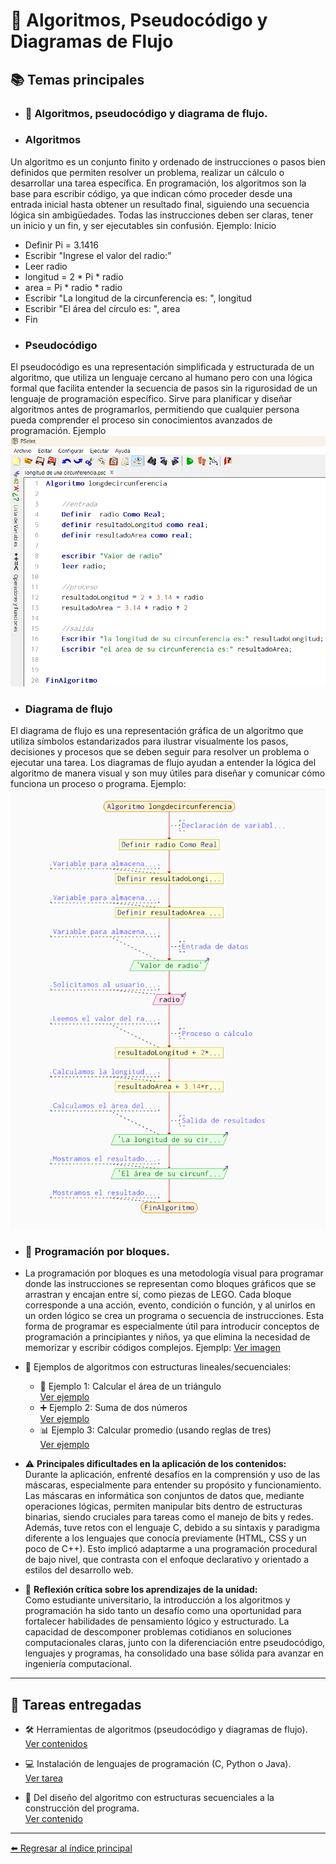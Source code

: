 # 🚀 Algoritmos, Pseudocódigo y Diagramas de Flujo

## 📚 Temas principales

- ### 🧩 Algoritmos, pseudocódigo y diagrama de flujo.

- ### Algoritmos

Un algoritmo es un conjunto finito y ordenado de instrucciones o pasos bien definidos que permiten resolver un problema, realizar un cálculo o desarrollar una tarea específica. En programación, los algoritmos son la base para escribir código, ya que indican cómo proceder desde una entrada inicial hasta obtener un resultado final, siguiendo una secuencia lógica sin ambigüedades. Todas las instrucciones deben ser claras, tener un inicio y un fin, y ser ejecutables sin confusión. 
Ejemplo:
Inicio
- Definir Pi = 3.1416
- Escribir "Ingrese el valor del radio:"
- Leer radio
- longitud = 2 * Pi * radio
- area = Pi * radio * radio
- Escribir "La longitud de la circunferencia es: ", longitud
- Escribir "El área del círculo es: ", area
- Fin
- ### Pseudocódigo

El pseudocódigo es una representación simplificada y estructurada de un algoritmo, que utiliza un lenguaje cercano al humano pero con una lógica formal que facilita entender la secuencia de pasos sin la rigurosidad de un lenguaje de programación específico. Sirve para planificar y diseñar algoritmos antes de programarlos, permitiendo que cualquier persona pueda comprender el proceso sin conocimientos avanzados de programación. Ejemplo
![Ver imagen](https://github.com/ElvisGuayllas/Teor-a-de-la-Programaci-n/blob/main/Captura%20de%20pantalla%202025-10-29%20084317.png)
- ### Diagrama de flujo

El diagrama de flujo es una representación gráfica de un algoritmo que utiliza símbolos estandarizados para ilustrar visualmente los pasos, decisiones y procesos que se deben seguir para resolver un problema o ejecutar una tarea. Los diagramas de flujo ayudan a entender la lógica del algoritmo de manera visual y son muy útiles para diseñar y comunicar cómo funciona un proceso o programa. Ejemplo:
![Ver imagen](https://github.com/ElvisGuayllas/Teor-a-de-la-Programaci-n/blob/main/Diagrama%20de%20flujo.png)
- ### 🔲 Programación por bloques.
- La programación por bloques es una metodología visual para programar donde las instrucciones se representan como bloques gráficos que se arrastran y encajan entre sí, como piezas de LEGO. Cada bloque corresponde a una acción, evento, condición o función, y al unirlos en un orden lógico se crea un programa o secuencia de instrucciones.
Esta forma de programar es especialmente útil para introducir conceptos de programación a principiantes y niños, ya que elimina la necesidad de memorizar y escribir códigos complejos. Ejemplp:
[Ver imagen]()

- 📝 Ejemplos de algoritmos con estructuras lineales/secuenciales:
  - 📐 Ejemplo 1: Calcular el área de un triángulo  
    [Ver ejemplo](https://drive.google.com/file/d/13cZiKv0I5dpiZwySM4mOnbFQwhAZLy4S/view?usp=drive_link)
  - ➕ Ejemplo 2: Suma de dos números  
    [Ver ejemplo](https://drive.google.com/file/d/1mTIYXC3VAUBSBnlm0lUgfeBFXFp8NgF-/view?usp=drive_link)
  - 📊 Ejemplo 3: Calcular promedio (usando reglas de tres)  
    [Ver ejemplo](https://drive.google.com/file/d/1n2TWoUnJHF-wFHQ8WyJarbQ1R6vtuZU4/view?usp=drive_link)
- ⚠️ **Principales dificultades en la aplicación de los contenidos:**  
  Durante la aplicación, enfrenté desafíos en la comprensión y uso de las máscaras, especialmente para entender su propósito y funcionamiento. Las máscaras en informática son conjuntos de datos que, mediante operaciones lógicas, permiten manipular bits dentro de estructuras binarias, siendo cruciales para tareas como el manejo de bits y redes.  
  Además, tuve retos con el lenguaje C, debido a su sintaxis y paradigma diferente a los lenguajes que conocía previamente (HTML, CSS y un poco de C++). Esto implicó adaptarme a una programación procedural de bajo nivel, que contrasta con el enfoque declarativo y orientado a estilos del desarrollo web.

- 💭 **Reflexión crítica sobre los aprendizajes de la unidad:**  
  Como estudiante universitario, la introducción a los algoritmos y programación ha sido tanto un desafío como una oportunidad para fortalecer habilidades de pensamiento lógico y estructurado. La capacidad de descomponer problemas cotidianos en soluciones computacionales claras, junto con la diferenciación entre pseudocódigo, lenguajes y programas, ha consolidado una base sólida para avanzar en ingeniería computacional.

---

## 📁 Tareas entregadas

- 🛠️ Herramientas de algoritmos (pseudocódigo y diagramas de flujo).  
  [Ver contenidos](https://drive.google.com/drive/folders/1tGIqUmd9aJRFrfWxw5vThZTEXGs_wXlc?usp=drive_link)

- 💻 Instalación de lenguajes de programación (C, Python o Java).  
  [Ver tarea](https://drive.google.com/file/d/14J7SAnPUKfMiSxT1s4EGUgtW_r7eQY0G/view?usp=drive_link)

- 🔄 Del diseño del algoritmo con estructuras secuenciales a la construcción del programa.  
  [Ver contenido](https://drive.google.com/file/d/1Roji2JPSVhwFUL0xn-KkCvRUT9IvwU12/view?usp=drive_link)

---

[⬅️ Regresar al índice principal](./index.md)

